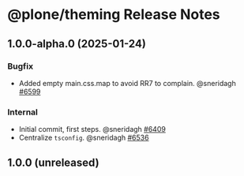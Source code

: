 # @plone/theming Release Notes

<!-- Do *NOT* add new change log entries to this file.
     Instead create a file in the news directory.
     For helpful instructions, see:
     https://6.docs.plone.org/contributing/index.html#change-log-entry
-->

<!-- towncrier release notes start -->

## 1.0.0-alpha.0 (2025-01-24)

### Bugfix

- Added empty main.css.map to avoid RR7 to complain. @sneridagh [#6599](https://github.com/plone/volto/issues/6599)

### Internal

- Initial commit, first steps. @sneridagh [#6409](https://github.com/plone/volto/issues/6409)
- Centralize `tsconfig`. @sneridagh [#6536](https://github.com/plone/volto/issues/6536)

## 1.0.0 (unreleased)
